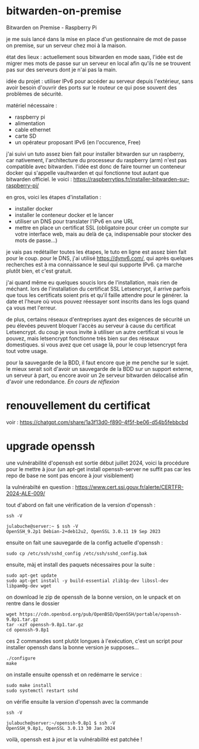 # bitwarden-on-premise
Bitwarden on Premise - Raspberry Pi

je me suis lancé dans la mise en place d'un gestionnaire de mot de passe on premise, sur un serveur chez moi à la maison.

état des lieux : actuellement sous bitwarden en mode saas, l'idée est de migrer mes mots de passe sur un serveur en local afin qu'ils ne se trouvent pas sur des serveurs dont je n'ai pas la main.

idée du projet : utiliser IPv6 pour accéder au serveur depuis l'extérieur, sans avoir besoin d'ouvrir des ports sur le routeur ce qui pose souvent des problèmes de sécurité. 

matériel nécessaire : 
* raspberry pi
* alimentation
* cable ethernet
* carte SD
* un opérateur proposant IPv6 (en l'occurence, Free)

j'ai suivi un tuto assez bien fait pour installer bitwarden sur un raspberry, car nativement, l'architecture du processeur du raspberry (arm) n'est pas compatible avec bitwarden. l'idée est donc de faire tourner un conteneur docker qui s'appelle vaultwarden et qui fonctionne tout autant que bitwarden officiel. le voici : https://raspberrytips.fr/installer-bitwarden-sur-raspberry-pi/

en gros, voici les étapes d'installation : 
* installer docker
* installer le conteneur docker et le lancer
* utiliser un DNS pour translater l'IPv6 en une URL
* mettre en place un certificat SSL (obligatoire pour créer un compte sur votre interface web, mais au delà de ça, indispensable pour stocker des mots de passe...)

je vais pas redétailler toutes les étapes, le tuto en ligne est assez bien fait pour le coup. pour le DNS, j'ai utilisé https://dynv6.com/, qui après quelques recherches est à ma connaissance le seul qui supporte IPv6.
ça marche plutôt bien, et c'est gratuit.

j'ai quand même eu quelques soucis lors de l'installation, mais rien de méchant. lors de l'installation du certificat SSL Letsencrypt, il arrive parfois que tous les certificats soient pris et qu'il faille attendre pour le générer. la date et l'heure où vous pouvez réessayer sont inscrits dans les logs quand ça vous met l'erreur.

de plus, certains réseaux d'entreprises ayant des exigences de sécurité un peu élevées peuvent bloquer l'accès au serveur à cause du certificat Letsencrypt. du coup je vous invite à utiliser un autre certificat si vous le pouvez, mais letsencrypt fonctionne très bien sur des réseaux domestiques. si vous avez que cet usage là, pour le coup letsencrypt fera tout votre usage.

pour la sauvegarde de la BDD, il faut encore que je me penche sur le sujet. le mieux serait soit d'avoir un sauvegarde de la BDD sur un support externe, un serveur à part, ou encore avoir un 2e serveur bitwarden délocalisé afin d'avoir une redondance. 
_En cours de réflexion_

# renouvellement du certificat

voir : https://chatgpt.com/share/1a3f13d0-f890-4f5f-be06-d54b5febbcbd

# upgrade openssh

une vulnérabilité d'openssh est sortie début juillet 2024, voici la procédure pour le mettre à jour (un apt-get install openssh-server ne suffit pas car les repo de base ne sont pas encore à jour visiblement)

la vulnérabilté en question : https://www.cert.ssi.gouv.fr/alerte/CERTFR-2024-ALE-009/

tout d'abord on fait une vérification de la version d'openssh : 
```
ssh -V
```
```
julabuche@server:~ $ ssh -V
OpenSSH_9.2p1 Debian-2+deb12u2, OpenSSL 3.0.11 19 Sep 2023
```

ensuite on fait une sauvegarde de la config actuelle d'openssh : 
```
sudo cp /etc/ssh/sshd_config /etc/ssh/sshd_config.bak
```

ensuite, màj et install des paquets nécessaires pour la suite :
```
sudo apt-get update
sudo apt-get install -y build-essential zlib1g-dev libssl-dev libpam0g-dev wget
```

on download le zip de openssh de la bonne version, on le unpack et on rentre dans le dossier
```
wget https://cdn.openbsd.org/pub/OpenBSD/OpenSSH/portable/openssh-9.8p1.tar.gz
tar -xzf openssh-9.8p1.tar.gz
cd openssh-9.8p1
```

ces 2 commandes sont plutôt longues à l'exécution, c'est un script pour installer openssh dans la bonne version je supposes...

```
./configure
make
```

on installe ensuite openssh et on redémarre le service : 
```
sudo make install
sudo systemctl restart sshd
```

on vérifie ensuite la version d'openssh avec la commande
```
ssh -V
```
```
julabuche@server:~/openssh-9.8p1 $ ssh -V
OpenSSH_9.8p1, OpenSSL 3.0.13 30 Jan 2024
```

voilà, openssh est à jour et la vulnérabilité est patchée !



